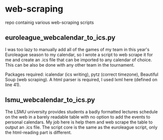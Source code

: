 # web-scraping
repo containig various web-scraping scripts

## euroleague_webcalendar_to_ics.py
I was too lazy to manually add all of the games of my team in this year's Euroleague season to my calendar, so I wrote a script to web scrape it for me and create an .ics file that can be imported to any calendar of choice. This can be also be done with any other team in the tournament.

Packages required: icalendar (ics writing), pytz (correct timezone), Beautiful Soup (web scraping). A html parser is required, I used lxml here (defined on line 41).

## lsmu_webcalendar_to_ics.py
The LSMU university provides students a badly formatted lectures schedule on the web in a barely readable table with no option to add the events to personal calendars. My job here is help them and web scrape the table to output an .ics file. The script core is the same as the euroleague script, only the html-reading part is different.

